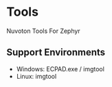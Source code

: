 # Tools
Nuvoton Tools For Zephyr

## Support Environments
* Windows: ECPAD.exe / imgtool
* Linux: imgtool
